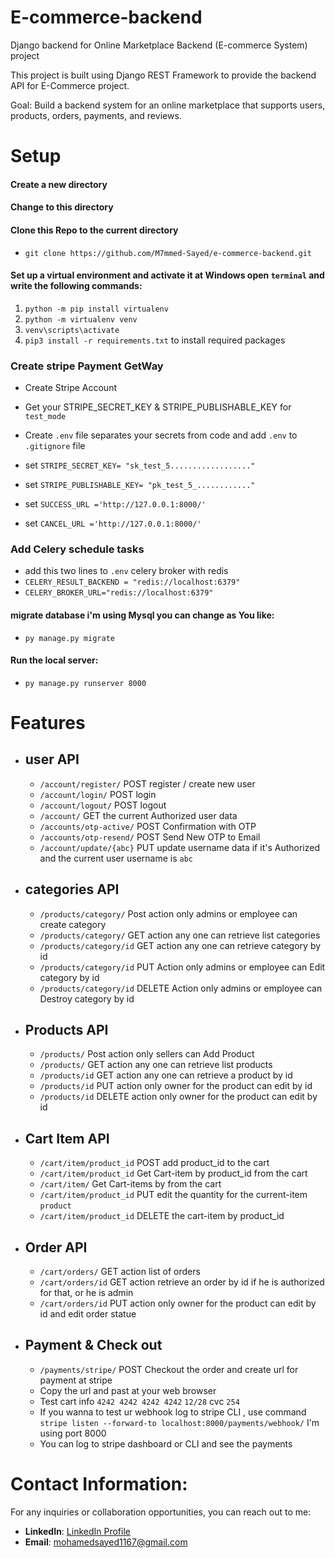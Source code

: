 # E-commerce-backend
Django backend for Online Marketplace Backend (E-commerce System)  project

This project is built using Django REST Framework to provide the backend API for E-Commerce project.

Goal: Build a backend system for an online marketplace that supports users, products, orders, payments, and reviews.

# Setup
#### Create a new directory
#### Change to this directory
#### Clone  this Repo to the current directory
- `git clone https://github.com/M7mmed-Sayed/e-commerce-backend.git `

#### Set up a virtual environment and activate it at Windows open ``` terminal ``` and write the following commands:
1. `python -m pip install virtualenv`
2. `python -m virtualenv venv`
3. `venv\scripts\activate`
4. `pip3 install -r requirements.txt`  to install required packages 
### Create stripe Payment GetWay
- Create Stripe  Account 
- Get your  STRIPE_SECRET_KEY & STRIPE_PUBLISHABLE_KEY for `test_mode`
- Create `.env` file separates your secrets from code and add `.env` to `.gitignore` file
- set `STRIPE_SECRET_KEY= "sk_test_5.................."`
- set `STRIPE_PUBLISHABLE_KEY= "pk_test_5_............"`
- set `SUCCESS_URL ='http://127.0.0.1:8000/'`

- set `CANCEL_URL ='http://127.0.0.1:8000/'`

### Add Celery schedule tasks
- add this two lines to `.env` celery broker with redis 
- `CELERY_RESULT_BACKEND = "redis://localhost:6379"`
- `CELERY_BROKER_URL="redis://localhost:6379"`

 ####  migrate database i'm using Mysql you can change as You like:
 -  `py manage.py migrate`
 ####  Run the local server:
 - `py manage.py runserver 8000`

# **Features**

   - ## user API 
       - `/account/register/` POST register / create new user
       - `/account/login/` POST login
       - `/account/logout/` POST logout
       - `/account/` GET the current Authorized user data
       - `/accounts/otp-active/` POST Confirmation with OTP
       - `/accounts/otp-resend/` POST Send New OTP to Email
       - `/account/update/{abc}` PUT update username data if it's Authorized and the current user username is `abc`
   - ## categories API 
       - `/products/category/` Post action only admins or employee can create  category
       - `/products/category/` GET action any one can retrieve list categories
       - `/products/category/id` GET action any one can retrieve  category by id
       - `/products/category/id` PUT Action only admins or employee can Edit category by id
       - `/products/category/id` DELETE Action only admins or employee can Destroy category by id
   - ## Products API 
        - `/products/` Post action only sellers can Add Product
        - `/products/` GET action any one can retrieve list products
        - `/products/id` GET action any one can retrieve a product by id
        - `/products/id` PUT action only owner for the product can edit  by id
        - `/products/id` DELETE action only owner for the product can edit  by id
   - ## Cart Item API 
        - `/cart/item/product_id` POST add product_id to the cart
        - `/cart/item/product_id` Get Cart-item by product_id from the cart
        - `/cart/item/` Get Cart-items by  from the cart
        - `/cart/item/product_id` PUT edit the quantity for the current-item `product` 
        - `/cart/item/product_id` DELETE the cart-item  by product_id
   - ## Order API 
        - `/cart/orders/` GET action  list of orders
        - `/cart/orders/id` GET action   retrieve an order by id if he is authorized for that, or he is admin
        - `/cart/orders/id` PUT action only owner for the product can edit  by id and edit order statue
   - ## Payment & Check out
        
        - `/payments/stripe/` POST Checkout the order and create url for payment at stripe 
        - Copy the url and past at your web browser 
        - Test cart info `4242 4242 4242 4242` `12/28` cvc `254`
        - If you wanna to test ur webhook log to stripe CLI , use command  `stripe listen --forward-to localhost:8000/payments/webhook/` I'm using port 8000 
        - You can log to stripe dashboard or CLI and see the payments  
    
        



# **Contact Information:**

For any inquiries or collaboration opportunities, you can reach out to me:

- **LinkedIn**: [LinkedIn Profile](https://www.linkedin.com/in/m7mmed-sayed/)
- **Email**: mohamedsayed1167@gmail.com
